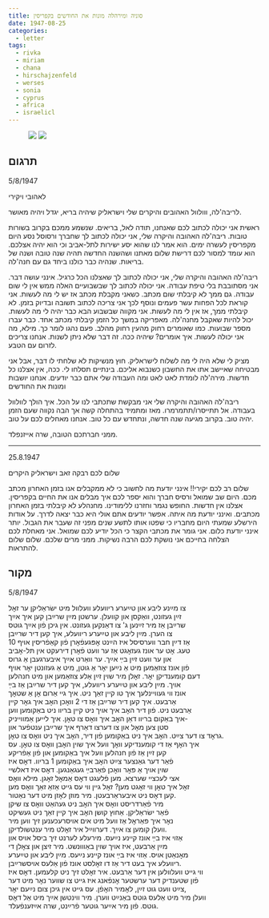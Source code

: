 ```yaml
---
title: סוניה ומירהלה מונות את החודשים בקפריסין
date: 1947-08-25
categories:
  - letter
tags:
  - rivka
  - miriam
  - chana
  - hirschajzenfeld
  - werses
  - sonia
  - cyprus
  - africa
  - israelicl
---
```


<figure class="half">
    <a  href="/pupko-papers/assets/images/1947-08-25-miriam-1.jpg">
    <img src="/pupko-papers/assets/images/1947-08-25-miriam-1.jpg"></a>
    <a  href="/pupko-papers/assets/images/1947-08-25-miriam-2.jpg">
    <img src="/pupko-papers/assets/images/1947-08-25-miriam-2.jpg"></a>
</figure>

## תרגום

5/8/1947

לאהובי ויקירי

לריבה'לה, ווולוול האהובים והיקרים שלי וישראליק שיהיה בריא, יגדל ויהיה מאושר.

ראשית אני יכולה לכתוב לכם שאנחנו, תודה לאל, בריאים.
שנשמע ממכם בקרוב בשורות טובות.
ריבה'לה האהובה והיקרה שלי, אני יכולה לכתוב לך שחברך ורסוסל נסע היום מקפריסין לעשרה
ימים. הוא אמר לנו שהוא יסע ישירות לתל-אביב וכי הוא יהיה אצלכם.
הוא עומד למסור לכם דרישת שלום מאתנו ושהשנה החדשה תהיה שנה טובה ושנה של בריאות.
שנהיה כבר כולנו ביחד גם עם חנה'לה.

ריבה'לה האהובה והיקרה שלי, אני יכולה לכתוב לך שאצלנו הכל כרגיל. אינני עושה דבר. אני
מסתובבת בלי טיפת עבודה. אני יכולה לכתוב לך שבשבועיים האלה ממש אין לי שום עבודה. גם
ממך לא קיבלתי שום מכתב. כשאני מקבלת מכתב אז יש לי מה לעשות. אני קוראת לכל הפחות עשר
פעמים ונוסף לכך אני צריכה לכתוב תשובה ובדיוק בזמן. לא קיבלתי ממך, אז אין לי מה לעשות. אני
מקווה שבשבוע הבא כבר יהיה לי מה לעשות. יכול להיות שאקבל מחנה'לה. מאפריקה במשך כל
הזמן קיבלתי מכתב אחד. כבר עברו מספר שבועות. כמו שאומרים רחוק מהעין רחוק מהלב. פעם נהגו לומר כך.
מילא, מה אני יכולה לעשות. איך אומרים? שיהיה ככה. זה דבר שלא ניתן לשנות.
אנחנו צריכים לזרום עם הטבע.

מציק לי שלא היה לי מה לשלוח לישראליק. חוץ מנשיקות לא שלחתי לו דבר, אבל אני מבטיחה
שאיישב אתו את החשבון כשנבוא אליכם. בינתיים תסלחו לי.
 ככה, אין אצלנו כל חדשות. מירה'לה לומדת לאט לאט ומה העבודה שלי אתם כבר יודעים.
אנחנו יושבות ומונות את החודשים

ריבה'לה האהובה והיקרה שלי אני מבקשת שתכתבי לנו על הכל.
איך הולך לוולוול בעבודה. אל תתייסרו/תתמרמרו. מאז ומתמיד בהתחלה קשה אך הבה נקווה שעם
הזמן יהיה טוב.
בקרוב מגיעה שנה חדשה, ונתחדש עם כל טוב. אנחנו מאחלים לכם על טוב.

ממני חברתכם הטובה, שרה אייזנפלד.


---

25.8.1947

שלום לכם רבקה זאב וישראליק היקרים

שלום רב לכם יקירי!! אינני יודעת מה לחשוב כי לא ממקבלים
אנו בזמן האחרון מכתב מכם. היום שב שמואל ורסיס חברך
והוא יספר לכם איך מבלים אנו את החיים בקפריסין.
אצלנו אין חדשות. החופש נגמר וחזרנו ללימודינו.
מחנהלע לא קיבלתי בזמן האחרון מכתבים. ואינני יודעת
מה איתה. אפשר יודעים אתם אולי היא כבר יצאה לדרך.
על אודות הירשלע שמעתי היום מחבריו כי שפטו אותו
 לתשע שנים מפני זה שעבר את הגבול. יותר אינני יודעת
כלום. אני גומר את מכתבי הקצר כי הכל יודיע לכם
 שמואל. אני מאחלת לכם הצלחה בחייכם אני נושקת
לכם הרבה נשיקות. ממני מרים שלכם. שלום שלום להתראות.

## מקור

5/8/1947

צו מײַנע ליבע און טײַערע ריוועלע וועלוול מיט ישׂראַליקן ער זאׇל  
זײַן געזונט, וואַקסן און קוועלן. ערשטן מײַן שרײַבן קען איך אײַך  
שרײַבן אַז מיר זײַנען ג' צו דאַנקען געזונט. אין גיכן פֿון אײַך גוטס  
צו הערן. מײַן ליבע און טײַערע ריוועלע, איך קען דיר שרײַבן  
אַז דײַן חבר ווערסיסל איז הײַנט אׇפּגעפֿאׇרן פֿון קאַפֿריסין אויף 10  
טעג. אׇט ער אונז געזאׇגט אַז ער וועט פֿאׇרן דירעקט אין תּל-אׇביב  
און ער וועט זײַן בײַ אײַך. ער וואַרט אײַך איבערגעבן אַ גרוס  
פֿון אונז צוזאַמען מיט אַ נײַען יאׇר אַ גוטן, מיט אַ געזונטן יאׇר אויף  
דעם קומענדיקן יאׇר. זאׇלן מיר שוין זײַן אַלע צוזאַמען און מיט חנהלען  
אויך. מײַן ליבע און טײַערע ריוועלע, איך קען דיר שרײַבן אַז בײַ  
אונז ווי געוויינלעך איך טו קיין זאַך ניט. איך גיי אַרום אׇן אַ שטאׇך  
אַרבעט. איך קען דיר שרײַבן אַז די 2 וואׇכן האׇב איך גאׇר קיין  
אַרבעט ניט. פֿון דיר האׇב איך אויך ניט קיין בריוו ניט באַקומען ווען  
איך באַקום בריוו דאַן האׇב איך וואׇס צו טאׇן. איך לייען אַמווייניק-  
סטן צען מאׇל און צו דערצו דאַרף איך שרײַבן ענטפֿער און  
גראׇד צו דער צײַט. האׇב איך ניט באַקומען פֿון דיר, האׇב איך ניט וואׇס צו טאׇן.  
איך האׇף אַז די קומענדיקע וואׇך וועל איך שוין האׇבן וואׇס צו טאׇן. עס  
קען זײַן אַז פֿון חנהלען וועל איך באַקומען און פֿון אַפֿריקע  
פֿאַר דער גאַנצער צײַט האׇב איך באַקומען 1 בריוו. דאׇס איז  
שוין אויך אַ פּאׇר וואׇכן פֿאַרבײַ געגאַנגען. דאׇס איז דאלשיי  
אצי לעכציי שערצא. מען פֿלעגט דאׇס אַמאׇל זאׇגן. מילא וואׇס   
זאׇל איך טאׇן ווי זאׇגט מען? זאׇל גיין ווי עס גייט אַזאַ זאַך וואׇס מען  
קען דאׇס ניט איבעראַרבעטן. מיר מוזן לאׇזן מיט דער נאַטור.  
מיר פֿאַרדריסט וואׇס איך האׇב ניט געהאַט וואׇס צו שיקן  
פֿאַר ישׂראַליקן. אַחוץ קושן האׇב איך קיין זאַך ניט געשיקט  
נאׇר איך פּאַראׇל אַז וועל מיט אים אויסרעכענען זיך ווען מיר  
וועלן קומען צו אײַך. דערווײַל  איר זאׇלט מיר ענטשולדיקן.  
אַזוי איז בײַ אונז קיינע נײַעס. מירעלע לערנט זיך ביסל אויס און  
מײַן אַרבעט, איז אויך שוין באַוווּנשט. מיר זיצן און צאׇלן די  
מאׇנאַטן אויס. אַזוי איז בײַ אונז קיינע נײַעס. מײַן ליבע און טײַערע  
ריוועלע איך בעט דיר אַז דו זאׇלסט אונז פֿון אַלעס אויסשרײַבן.  
ווי גייט וועלוולען אין דער אַרבעט. איר זאׇלט זיך ניט קלעמען. דאׇס איז  
פֿון שטענדיק דער ערשטער אׇנפֿאנג איז גייט צו שווער נאׇר מיט דער  
צײַט וועט גוט זײַן, לאׇמיר האׇפֿן. עס גייט אין גיכן צום נײַעם יאׇר,  
וועלן מיר מיט אַלעס גוטס באַנײַט ווערן. מיר ווינטשן אײַך מיט אַל דאׇס  
גוטס. פֿון מיר אײַער גוטער פֿרײַנט, שרה אײַזענפֿעלד.  
